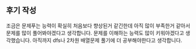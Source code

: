 ## 후기 작성
조금은 문제푸는 능력이 확실히 처음보다 향상된거 같긴한데
아직 많이 부족한거 같아서 문제를 많이 풀어봐야겠다고 생각합니다.
문제를 이해하는 능력도 많이 키워야겠다고 생각했습니다.
아직까지 dfs나 2차원 배열문제 풀기에 더 공부해야한다고 생각합니다.